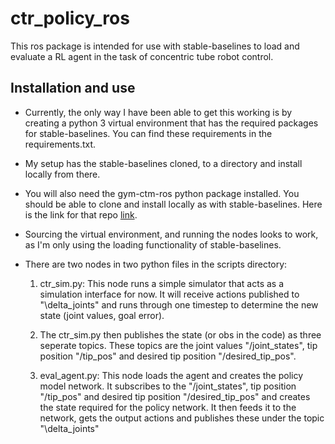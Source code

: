 # ctr_policy_ros

This ros package is intended for use with stable-baselines to load and evaluate a RL agent in the
task of concentric tube robot control.

## Installation and use
* Currently, the only way I have been able to get this working is by creating a python 3 virtual 
environment that has the required packages for stable-baselines. You can find these requirements
  in the requirements.txt.
  
* My setup has the stable-baselines cloned, to a directory and install locally from there.

* You will also need the gym-ctm-ros python package installed. You should be able to clone and
install locally as with stable-baselines. Here is the link for that repo 
  [link](https://github.com/keshaviyengar/gym-ctm-ros/tree/master/ctm_envs).

* Sourcing the virtual environment, and running the nodes looks to work, as I'm only using the
loading functionality of stable-baselines.
  
* There are two nodes in two python files in the scripts directory:
    1. ctr_sim.py: This node runs a simple simulator that acts as a simulation interface for now. It will 
    receive actions published to "\delta_joints" and runs through one timestep to determine the
       new state (joint values, goal error).
       
    2. The ctr_sim.py then publishes the state (or obs in the code) as three seperate topics.
    These topics are the joint values "/joint_states", tip position "/tip_pos" and desired tip
       position "/desired_tip_pos".
       
    3. eval_agent.py: This node loads the agent and creates the policy model network. It subscribes to
    the "/joint_states", tip position "/tip_pos" and desired tip position "/desired_tip_pos" and
       creates the state required for the policy network. It then feeds it to the network, gets
       the output actions and publishes these under the topic "\delta_joints"
